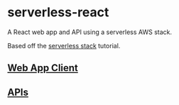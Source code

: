 # serverless-react
A React web app and API using a serverless AWS stack.

Based off the [serverless stack](https://serverless-stack.com/) tutorial.

## [Web App Client](https://github.com/ademidun/serverless-react/tree/master/notes-app-client)

## [APIs](https://github.com/ademidun/serverless-react/tree/master/notes-app-api)




